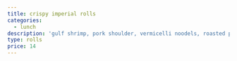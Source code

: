 ```yaml
---
title: crispy imperial rolls
categories:
  - lunch
description: 'gulf shrimp, pork shoulder, vermicelli noodels, roasted peanut'
type: rolls
price: 14
---
```


